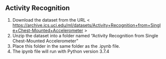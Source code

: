 ## Activity Recognition

1. Download the dataset from the URL < https://archive.ics.uci.edu/ml/datasets/Activity+Recognition+from+Single+Chest-Mounted+Accelerometer > 
2. Unzip the dataset into a folder named “Activity Recognition from Single Chest-Mounted Accelerometer”
3. Place this folder in the same folder as the .ipynb file.
4. The ipynb file will run with Python version 3.7.4
